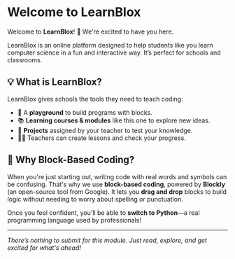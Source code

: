 # Welcome to LearnBlox

Welcome to **LearnBlox**! 🎉 We're excited to have you here.

LearnBlox is an online platform designed to help students like you learn computer science in a fun and interactive way. It’s perfect for schools and classrooms.

## 💡 What is LearnBlox?

LearnBlox gives schools the tools they need to teach coding:
- 🧩 A **playground** to build programs with blocks.
- 📚 **Learning courses & modules** like this one to explore new ideas.
- 💼 **Projects** assigned by your teacher to test your knowledge.
- 👩‍🏫 Teachers can create lessons and check your progress.

## 🧠 Why Block-Based Coding?

When you're just starting out, writing code with real words and symbols can be confusing. That's why we use **block-based coding**, powered by **Blockly** (an open-source tool from Google). It lets you **drag and drop** blocks to build logic without needing to worry about spelling or punctuation.

Once you feel confident, you'll be able to **switch to Python**—a real programming language used by professionals!

---

*There’s nothing to submit for this module. Just read, explore, and get excited for what's ahead!*
